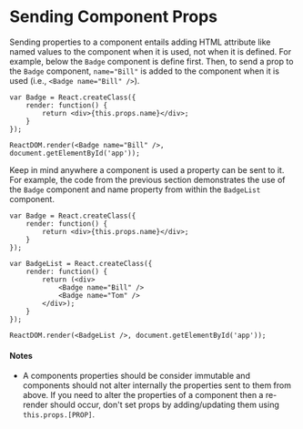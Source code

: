 # Sending Component Props

Sending properties to a component entails adding HTML attribute like named values to the component when it is used, not when it is defined. For example, below the `Badge` component is define first. Then, to send a prop to the `Badge` component, `name="Bill"` is added to the component when it is used (i.e., `<Badge name="Bill" />`).

```
var Badge = React.createClass({
	render: function() {
		return <div>{this.props.name}</div>;
	}
});

ReactDOM.render(<Badge name="Bill" />, document.getElementById('app'));
```

Keep in mind anywhere a component is used a property can be sent to it. For example, the code from the previous section demonstrates the use of the `Badge` component and name property from within the `BadgeList` component.

```
var Badge = React.createClass({
	render: function() {
		return <div>{this.props.name}</div>;
	}
});

var BadgeList = React.createClass({
	render: function() {
		return (<div>
			<Badge name="Bill" />
			<Badge name="Tom" />
		</div>);
	}
});

ReactDOM.render(<BadgeList />, document.getElementById('app'));
```

#### Notes

* A components properties should be consider immutable and components should not alter internally the properties sent to them from above. If you need to alter the properties of a component then a re-render should occur, don't set props by adding/updating them using `this.props.[PROP]`.
